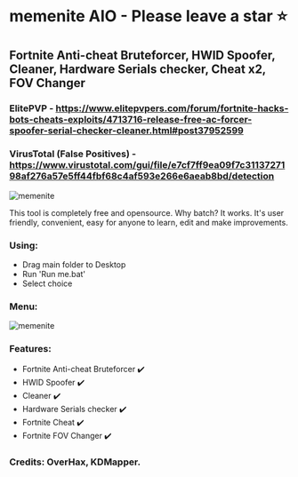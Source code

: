 # memenite AIO - Please leave a star ⭐
## Fortnite Anti-cheat Bruteforcer, HWID Spoofer, Cleaner, Hardware Serials checker, Cheat x2, FOV Changer
### ElitePVP - https://www.elitepvpers.com/forum/fortnite-hacks-bots-cheats-exploits/4713716-release-free-ac-forcer-spoofer-serial-checker-cleaner.html#post37952599
### VirusTotal (False Positives) - https://www.virustotal.com/gui/file/e7cf7ff9ea09f7c3113727198af276a57e5ff44fbf68c4af593e266e6aeab8bd/detection

![memenite](https://i.imgur.com/7oxYjUA.png)

This tool is completely free and opensource.
Why batch? It works. It's user friendly, convenient, easy for anyone to learn, edit and make improvements. 

### Using:

- Drag main folder to Desktop
- Run 'Run me.bat'
- Select choice

### Menu:
![memenite](https://i.snipboard.io/kn9Plm.jpg)

### Features:
- Fortnite Anti-cheat Bruteforcer ✔️
- HWID Spoofer ✔️
- Cleaner ✔️
- Hardware Serials checker ✔️
- Fortnite Cheat ✔️
- Fortnite FOV Changer ✔️

### Credits: OverHax, KDMapper.

